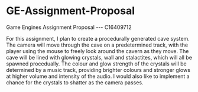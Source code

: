 # GE-Assignment-Proposal
Game Engines Assignment Proposal --- C16409712

For this assignment, I plan to create a procedurally generated cave system. The camera will move through the cave on a predetermined  track, with the player using the mouse to freely look around the cavern as they move. The cave will be lined with glowing crystals, wall and stalactites, which will all be spawned procedually. The colour and glow strength of the crystals will be determined by a music track, providing brighter colours and stronger glows at higher volume and intensity of the audio. I would also like to implement a chance for the crystals to shatter as the camera passes.
